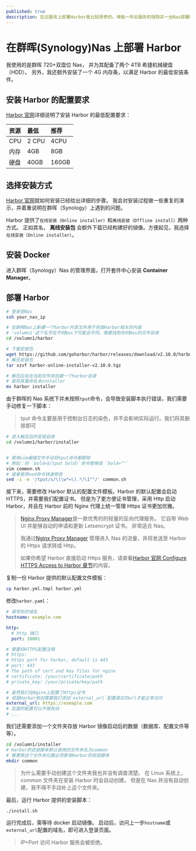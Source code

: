 ```yaml
---
published: true
description: 在云服务上部署Harbor是比较昂贵的。用租一年云服务的钱购买一台Nas部署Harbor，就显得尤为划算。
---
```


<!-- [Harbor]: https://goharbor.io/docs/2.10.0/install-config/installation-prereqs/ -->

# 在群晖(Synology)Nas 上部署 Harbor

我使用的是群晖 720+双盘位 Nas， 并为其配备了两个 4TB 希捷机械硬盘（HDD）。
另外，我还额外安装了一个 4G 内存条，以满足 Harbor 的最低安装条件。

## 安装 Harbor 的配置要求

[Harbor 官网](https://goharbor.io/docs/2.10.0/install-config/installation-prereqs/)详细说明了安装 Harbor 的最低配置要求：

| 资源 | 最低  | 推荐  |
| :--- | :---- | :---- |
| CPU  | 2 CPU | 4CPU  |
| 内存 | 4GB   | 8GB   |
| 硬盘 | 40GB  | 160GB |

## 选择安装方式

[Harbor 官网](https://goharbor.io/docs/2.10.0/install-config/download-installer/)就如何安装已经给出详细的步骤。
我会对安装过程做一些重复的演示，并着重说明在群晖（Synology）上遇到的问题。

Harbor 提供了`在线安装（Online installer）`和`离线安装（Offline install）`两种方式。
正如其名， **离线安装包** 会额外下载已经构建好的镜像。方便起见，我选择`在线安装（Online installer）`。

## 安装 Docker

进入群晖（Synology）Nas 的管理界面，打开套件中心安装 **Container Manager**。

## 部署 Harbor

```bash
# 登录至Nas
ssh your_nas_ip

# 在群晖Nas上新建一个harbor共享文件用于存放Harbor相关的内容
# 'volumn1'这个名字在不同Nas下可能会不同，需要找到你的Nas的文件目录
cd /volumn1/harbor

# 下载安装包
wget https://github.com/goharbor/harbor/releases/download/v2.10.0/harbor-online-installer-v2.10.0.tgz
# 解压安装包
tar xzvf harbor-online-installer-v2.10.0.tgz

# 解压后会在当前文件夹创建一个harbor目录
# 我将其重命名未installer
mv harbor installer
```

由于群晖的 Nas 系统下并未按照`tput`命令，会导致安装脚本执行错误，我们需要手动修复一下脚本：

> tput 命令主要是用于控制台日志的染色，并不会影响实际运行。我们将其删除即可

```bash
# 进入解压后的安装目录
cd /volumn1/harbor/installer


# 使用vim编辑文件手动将tput命令都删除
# 例如：将 `bold=$(tput bold)`命令替换成 `bold=""`
vim common.sh
# 或者使用sed命令快速修改
sed -i -e '/tput/s/\(\w*=\).*/\1""/' common.sh
```

接下来，需要修改 Harbor 默认的配置文件模板。Harbor 的默认配置会启动 HTTPS，并需要我们配置证书。
但是为了更方便证书管理，采用 Http 启动 Harbor，并且在 Harbor 前的 Nginx 代理上统一管理 Https 证书更加优雅。

> [Nginx Proxy Manager](https://nginxproxymanager.com/)是一款优秀的的轻量的反向代理服务。
> 它自带 Web UI 并能够自动的申请和更新 Letsencrypt 证书。
> 非常适合 Nas。
>
> 我通过[Nginx Proxy Manager](https://nginxproxymanager.com/) 管理进入 Nas 的流量，并将发送至 Harbor 的 Https 请求转成 Http。
>
> 如果你希望 Harbor 直接启动 Https 服务，请查看[Harbor 官网 Configure HTTPS Access to Harbor 章节](https://goharbor.io/docs/2.10.0/install-config/configure-https/)的内容。

复制一份 Harbor 提供的默认配置文件模板：

```bash
cp harbor.yml.tmpl harbor.yml
```

修改`harbor.yaml`：

```yaml
# 填写你的域名
hostname: example.com

http:
  # http 端口
  port: 10001

# 需要将HTTPS配置注释
# https:
# https port for harbor, default is 443
# port: 443
# The path of cert and key files for nginx
# certificate: /your/certificate/path
# private_key: /your/private/key/path

# 虽然我们在Nginx上配置了Https证书
# 但是Harbor依旧需要我们添加`external_url`配置真实的url才能正常访问
external_url: https://exmaple.com
# 后面的配置可以不做改动
# ...
```

我们还需要添加一个文件夹存放 Harbor 镜像启动后的数据（数据库、配置文件等等）。

```bash
cd /volumn1/installer
# Harbor的安装脚本默认使用的文件夹名为common
# 像更换这个文件夹位置必须更改Harbor的安装脚本
mkdir common
```

> 为什么需要手动创建这个文件夹我也并没有调查清楚。
> 在 Linux 系统上，common 文件夹在安装 Harbor 时会自动创建。
> 但是在 Nas 并没有自动创建，我不得不手动补上这个文件夹。

最后，运行 Harbor 提供的安装脚本：

```bash
./install.sh
```

运行完成后，需等待 docker 启动镜像。
启动后，访问上一步`hostname`或`external_url`配置的域名，即可进入登录页面。

> IP+Port 访问 Harbor 服务会被拒绝。
